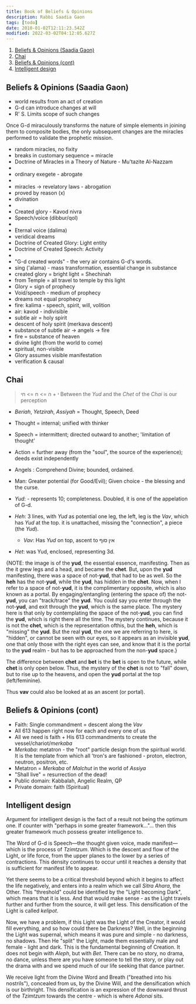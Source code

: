 ```yaml
---
title: Book of Beliefs & Opinions
description: Rabbi Saadia Gaon
tags: [todo]
date: 2010-01-02T12:11:23.542Z
modified: 2022-03-02T04:12:05.627Z
---
```


1. [Beliefs & Opinions (Saadia Gaon)](#beliefs--opinions-saadia-gaon)
2. [Chai](#chai)
3. [Beliefs & Opinions (cont)](#beliefs--opinions-cont)
4. [Intelligent design](#intelligent-design)

## Beliefs & Opinions (Saadia Gaon)

- world results from an act of creation
- G-d can introduce changes at will
- R' S. Limits scope of such changes

Once G-d miraculously transforms the nature of simple elements in joining them to composite bodies, the only subsequent changes are the miracles performed to validate the prophetic mission.

- random miracles, no fixity
- breaks in customary sequence = miracle
- Doctrine of Miracles in a Theory of Nature - Mu'tazite Al-Nazzam
-
- ordinary exegete - abrogate
-
- miracles -> revelatory laws - abrogation
- proved by reason (x)
- divination
-
- Created glory - Kavod nivra
- Speech/voice (dibbur/qol)
-
- Eternal voice (dalima)
- veridical dreams
- Doctrine of Created Glory: Light entity
- Doctrine of Created Speech: Activity
-
- "G-d created words" - the very air contains G-d's words.
- sing ('alama) - mass transformation, essential change in substance
- created glory = bright light = Shechinah
- from Temple = all travel to temple by this light
- Glory = sign of prophecy
- Void/speech - medium of prophecy
- dreams not equal prophecy
- fire: kalima - speech, spirit, will, volition
- air: kavod - indivisible
- subtle air = holy spirit
- descent of holy spirit (merkava descent)
- substance of subtle air -> angels -> fire
- fire = substance of heaven
- divine light (from the world to come)
- spiritual, non-visible
- Glory assumes visible manifestation
- verification & causal

## Chai

> י + ה => ח => חי
> Between the _Yud_ and the _Chet_ of the _Chai_ is our perception

- _Beriah_, _Yetzirah_, _Assiyah_ = Thought, Speech, Deed
- Thought = internal; unified with thinker
- Speech = intermittent; directed outward to another; 'limitation of thought'
- Action = further away (from the "soul", the source of the experience); deeds exist independently
- Angels : Comprehend Divine; bounded, ordained.
- Man: Greater potential (for Good/Evil); Given choice - the blessing and the curse.

- _Yud_: - represents 10; completeness. Doubled, it is one of the appelation of G-d.
- _Heh_:
  3 lines, with _Yud_ as potential
  one leg, the left, leg is the _Vav_, which has _Yud_ at the top.
  it is unattached, missing the "connection", a piece (the _Yud_).
  - _Vav_: Has _Yud_ on top, ascent to אין סוף
- _Het_:
  was Yud, enclosed, representing 3d.

{NOTE: the image is of the **yud**, the essential essence, manifesting. Then as the it grew legs and a head, and became the **chet**. But, upon the **yud** manifesting, there was a space of not-**yud**, that had to be as well. So the **heh** has the not-**yud**, while the **yud**, has hidden in the **chet**. Now, when I refer to a space of not-**yud**, it is the complimentary opposite, which is also known as a portal. By engaging/entangling (entering the space of) the not-**yud**, you can "track/trace" the **yud**. You could say you enter through the not-**yud**, and exit through the **yud**, which is the same place. The mystery here is that only by contemplating the space of the not-**yud**, you can find the **yud**, which is right there all the time. The mystery continues, because it is not the **chet**, which is the representation ofthis, but the **heh**, which is "missing" the **yud**. But the real **yud**, the one we are referring to here, is "hidden", or cannot be seen with our eyes, so it appears as an invisible **yud**, one that only those with the right eyes can see, and know that it is the portal to the **yud** realm - but has to be approached from the non-**yud** space.}

The difference between **chet** and **bet** is the **bet** is open to the future, while **chet** is only open below. Thus, the mystery of the **chet** is not to "fall" down, but to rise up to the heavens, and open the **yud** portal at the top (left/feminine).

Thus **vav** could also be looked at as an ascent (or portal).
</i>

## Beliefs & Opinions (cont)

- Faith: Single commandment = descent along the _Vav_
- All 613 happen right now for each and every one of us
- All we need is faith + His 613 commandments to create the vessel/chariot/_merkaba_
- _Merkaba_: metatron - the "root" particle design from the spiritual world. It is the template from which all 'tron's are fashioned - proton, electron, neutron, positron, etc.
- Metatron = _Merkaba_ of _Malchut_ in the world of _Assiya_
- "Shall live" = resurrection of the dead!
- Public domain: Kabbalah, Angelic Realm, QP
- Private domain: faith (Spiritual)

## Intelligent design

Argument for intelligent design is the fact of a result not being the optimum one. If counter with "perhaps in some greater framework..."... then this greater framework much possess greater intelligence to.

The Word of G-d is Speech&mdash;the thought given voice, made manifest&mdash;which is the process of _Tzimtzum_. Which is the descent and flow of the Light, or life force, from the upper planes to the lower by a series of contractions. This density continues to occur until it reaches a density that is sufficient for manifest life to appear.

Yet there seems to be a critical threshold beyond which it begins to affect the life negatively, and enters into a realm which we call _Sitra Ahara_, the Other. This "threshold" could be identified by the "Light becoming Dark", which means that it is less. And that would make sense - as the Light travels further and further from the source, it will get less. This densification of the Light is called _kelipot_.

Now, we have a problem, if this Light was the Light of the Creator, it would fill everything, and so how could there be Darkness? Well, in the beginning the Light was supernal, which means it was pure and simple - no darkness, no shadows. Then He "split" the Light, made them essentially male and female - light and dark. This is the fundamental beginning of Creation. It does not begin with _Aleph_, but with _Bet_. There can be no story, no drama, no dance, unless there are you have someone to tell the story, or play out the drama with and we spend much of our life seeking that dance partner.

We receive light from the Divine Word and Breath ("breathed into his nostrils"), concealed from us, by the Divine Will, and the densification which is our birthright. This densification is an expression of the downward thrust of the _Tzimtzum_ towards the centre - which is where _Adonai_ sits.
